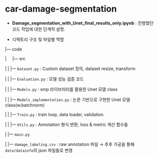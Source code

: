 # car-damage-segmentation

* **Damage_segmentation_with_Unet_final_results_only.ipynb** : 진행했던 코드 작업에 대한 단계적 설명. 

* 디렉토리 구조 및 파일별 역할


|— code

| &nbsp; &nbsp; |— src
> 

|   |   |— `Dataset.py` : Custom dataset 정의, dataset resize, transform
> 

|   |    |— `Evaluation.py` : 모델 성능 검증 코드
> 

|   |    |— `Models.py` : smp 라이브러리를 활용한 Unet 모델 class
> 

|   |    |— `Models_implementation.py` : 논문 기반으로 구현한 Unet 모델 class(w.batchnorm)
> 

|   |    |— `Train.py` : train loop, data loader, validation
> 

|   |    |— `Utils.py` : Annotation 형식 변환, loss & metric 계산 함수들
> 

|   |— `main.py`
> 

|   |— `damage_labeling.csv` : raw annotation 파일 → 추후 가공을 통해 `data/datainfo`의 json 파일들로 변경
>
